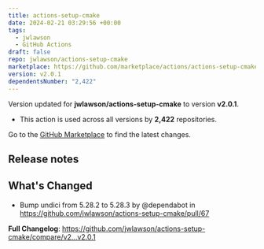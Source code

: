 ```yaml
---
title: actions-setup-cmake
date: 2024-02-21 03:29:56 +00:00
tags:
  - jwlawson
  - GitHub Actions
draft: false
repo: jwlawson/actions-setup-cmake
marketplace: https://github.com/marketplace/actions/actions-setup-cmake
version: v2.0.1
dependentsNumber: "2,422"
---
```



Version updated for **jwlawson/actions-setup-cmake** to version **v2.0.1**.
- This action is used across all versions by **2,422** repositories.

Go to the [GitHub Marketplace](https://github.com/marketplace/actions/actions-setup-cmake) to find the latest changes.

## Release notes

## What's Changed
* Bump undici from 5.28.2 to 5.28.3 by @dependabot in https://github.com/jwlawson/actions-setup-cmake/pull/67


**Full Changelog**: https://github.com/jwlawson/actions-setup-cmake/compare/v2...v2.0.1
